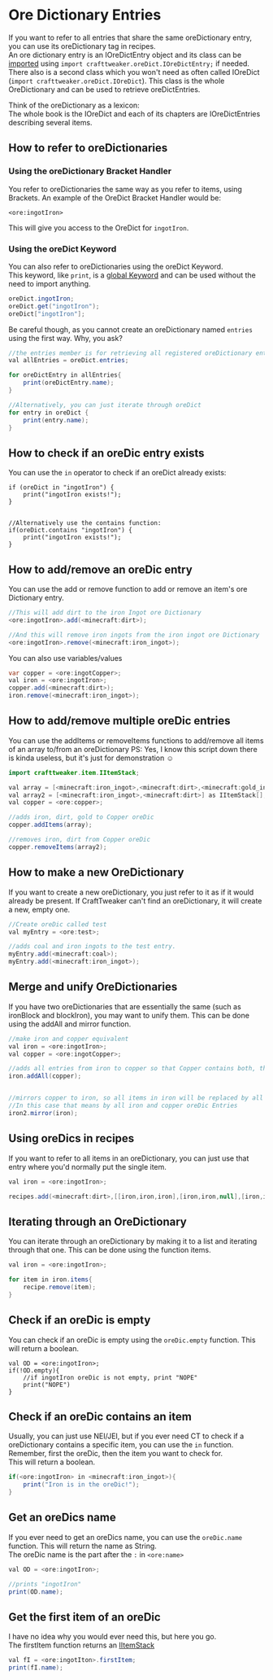 # Ore Dictionary Entries

If you want to refer to all entries that share the same oreDictionary entry, you can use its oreDictionary tag in recipes.  
An ore dictionary entry is an IOreDictEntry object and its class can be [imported](/AdvancedFunctions/Import) using `import crafttweaker.oreDict.IOreDictEntry;` if needed.  
There also is a second class which you won't need as often called IOreDict (`import crafttweaker.oreDict.IOreDict`). This class is the whole OreDictionary and can be used to retrieve oreDictEntries.  

Think of the oreDictionary as a lexicon:  
The whole book is the IOreDict and each of its chapters are IOreDictEntries describing several items.


## How to refer to oreDictionaries

### Using the oreDictionary Bracket Handler
You refer to oreDictionaries the same way as you refer to items, using Brackets.
An example of the OreDict Bracket Handler would be:

```
<ore:ingotIron>
```
This will give you access to the OreDict for `ingotIron`.


### Using the oreDict Keyword
You can also refer to oreDictionaries using the oreDict Keyword.  
This keyword, like `print`, is a [global Keyword](/Vanilla/Global_Functions) and can be used without the need to import anything.

```java
oreDict.ingotIron;
oreDict.get("ingotIron");
oreDict["ingotIron"];
```

Be careful though, as you cannot create an oreDictionary named `entries` using the first way. Why, you ask?  

```java
//the entries member is for retrieving all registered oreDictionary entries!
val allEntries = oreDict.entries;

for oreDictEntry in allEntries{
	print(oreDictEntry.name);
}

//Alternatively, you can just iterate through oreDict
for entry in oreDict {
	print(entry.name);
}

```

## How to check if an oreDic entry exists

You can use the `in` operator to check if an oreDict already exists:
```
if (oreDict in "ingotIron") {
	print("ingotIron exists!");
}


//Alternatively use the contains function:
if(oreDict.contains "ingotIron") {
	print("ingotIron exists!");	
}
```


## How to add/remove an oreDic entry

You can use the add or remove function to add or remove an item's ore Dictionary entry.

```java
//This will add dirt to the iron Ingot ore Dictionary
<ore:ingotIron>.add(<minecraft:dirt>);

//And this will remove iron ingots from the iron ingot ore Dictionary
<ore:ingotIron>.remove(<minecraft:iron_ingot>);
```

You can also use variables/values

```java
var copper = <ore:ingotCopper>;
val iron = <ore:ingotIron>;
copper.add(<minecraft:dirt>);
iron.remove(<minecraft:iron_ingot>);
```

## How to add/remove multiple oreDic entries

You can use the addItems or removeItems functions to add/remove all items of an array to/from an oreDictionary
PS: Yes, I know this script down there is kinda useless, but it's just for demonstration ☺

```java
import crafttweaker.item.IItemStack;

val array = [<minecraft:iron_ingot>,<minecraft:dirt>,<minecraft:gold_ingot>] as IItemStack[];
val array2 = [<minecraft:iron_ingot>,<minecraft:dirt>] as IItemStack[];
val copper = <ore:copper>;

//adds iron, dirt, gold to Copper oreDic
copper.addItems(array);

//removes iron, dirt from Copper oreDic
copper.removeItems(array2);

```


## How to make a new OreDictionary

If you want to create a new oreDictionary, you just refer to it as if it would already be present.
If CraftTweaker can't find an oreDictionary, it will create a new, empty one.

```java
//Create oreDic called test
val myEntry = <ore:test>;

//adds coal and iron ingots to the test entry.
myEntry.add(<minecraft:coal>);
myEntry.add(<minecraft:iron_ingot>);
```

## Merge and unify OreDictionaries

If you have two oreDictionaries that are essentially the same (such as ironBlock and blockIron), you may want to unify them.
This can be done using the addAll and mirror function.

```java
//make iron and copper equivalent
val iron = <ore:ingotIron>;
val copper = <ore:ingotCopper>;

//adds all entries from iron to copper so that Copper contains both, the iron and copper oreDic entries
iron.addAll(copper); 


//mirrors copper to iron, so all items in iron will be replaced by all the ones in copper.
//In this case that means by all iron and copper oreDic Entries
iron2.mirror(iron);
```

## Using oreDics in recipes

If you want to refer to all items in an oreDictionary, you can just use that entry where you'd normally put the single item.
```java
val iron = <ore:ingotIron>;

recipes.add(<minecraft:dirt>,[[iron,iron,iron],[iron,iron,null],[iron,iron,iron]]);
```

## Iterating through an OreDictionary

You can iterate through an oreDictionary by making it to a list and iterating through that one.
This can be done using the function items.

```java
val iron = <ore:ingotIron>;

for item in iron.items{
	recipe.remove(item);
}
```

## Check if an oreDic is empty

You can check if an oreDic is empty using the `oreDic.empty` function. This will return a boolean.
```
val OD = <ore:ingotIron>;
if(!OD.empty){
	//if ingotIron oreDic is not empty, print "NOPE"
	print("NOPE")
}
```

## Check if an oreDic contains an item

Usually, you can just use NEI/JEI, but if you ever need CT to check if a oreDictionary contains a specific item, you can use the `in` function.  
Remember, first the oreDic, then the item you want to check for.  
This will return a boolean.

```java
if(<ore:ingotIron> in <minecraft:iron_ingot>){
	print("Iron is in the oreDic!");
}
```

## Get an oreDics name

If you ever need to get an oreDics name, you can use the `oreDic.name` function. This will return the name as String.  
The oreDic name is the part after the `:` in `<ore:name>`

```java
val OD = <ore:ingotIron>;

//prints "ingotIron"
print(OD.name);
```

## Get the first item of an oreDic

I have no idea why you would ever need this, but here you go.  
The firstItem function returns an [IItemStack](/Vanilla/Items/IItemStack)

```java
val fI = <ore:ingotIton>.firstItem;
print(fI.name);
```